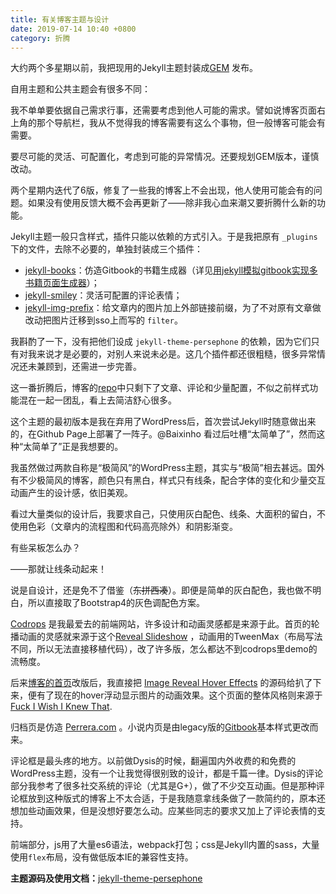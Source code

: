 ```yaml
---
title: 有关博客主题与设计
date: 2019-07-14 10:40 +0800
category: 折腾
---
```

大约两个多星期以前，我把现用的Jekyll主题封装成[GEM](https://rubygems.org/gems/jekyll-theme-persephone) 发布。

自用主题和公共主题会有很多不同：

我不单单要依据自己需求行事，还需要考虑到他人可能的需求。譬如说博客页面右上角的那个导航栏，我从不觉得我的博客需要有这么个事物，但一般博客可能会有需要。

要尽可能的灵活、可配置化，考虑到可能的异常情况。还要规划GEM版本，谨慎改动。

两个星期内迭代了6版，修复了一些我的博客上不会出现，他人使用可能会有的问题。如果没有使用反馈大概不会再更新了——除非我心血来潮又要折腾什么新的功能。

Jekyll主题一般只含样式，插件只能以依赖的方式引入。于是我把原有 `_plugins` 下的文件，去除不必要的，单独封装成三个插件：

- [jekyll-books](https://github.com/erlzhang/jekyll-books)：仿造Gitbook的书籍生成器（详见[用jekyll模拟gitbook实现多书籍页面生成器](/blog/gitbook-made-of-jekyll)）；
- [jekyll-smiley](https://github.com/erlzhang/jekyll-smiley)：灵活可配置的评论表情；
- [jekyll-img-prefix](https://github.com/erlzhang/jekyll-img-prefix)：给文章内的图片加上外部链接前缀，为了不对原有文章做改动把图片迁移到sso上而写的 `filter`。

我斟酌了一下，没有把他们设成 `jekyll-theme-persephone` 的依赖，因为它们只有对我来说才是必要的，对别人来说未必是。这几个插件都还很粗糙，很多异常情况还未兼顾到，还需进一步完善。

这一番折腾后，博客的[repo](https://github.com/erlzhang/erl.im)中只剩下了文章、评论和少量配置，不似之前样式功能混在一起一团乱，看上去简洁舒心很多。

这个主题的最初版本是我在弃用了WordPress后，首次尝试Jekyll时随意做出来的，在Github Page上部署了一阵子。@Baixinho 看过后吐槽“太简单了”，然而这种“太简单了”正是我想要的。

我虽然做过两款自称是“极简风”的WordPress主题，其实与“极简”相去甚远。国外有不少极简风的博客，颜色只有黑白，样式只有线条，配合字体的变化和少量交互动画产生的设计感，依旧美观。

看过大量类似的设计后，我要求自己，只使用灰白配色、线条、大面积的留白，不使用色彩（文章内的流程图和代码高亮除外）和阴影渐变。

有些呆板怎么办？

——那就让线条动起来！

说是自设计，还是免不了借鉴（~~东拼西凑~~）。即便是简单的灰白配色，我也做不明白，所以直接取了Bootstrap4的灰色调配色方案。

[Codrops](https://tympanus.net/codrops/) 是我最爱去的前端网站，许多设计和动画灵感都是来源于此。首页的轮播动画的灵感就来源于这个[Reveal Slideshow](https://tympanus.net/Development/RevealSlideshow/) ，动画用的TweenMax（布局写法不同，所以无法直接移植代码），改了许多版，怎么都达不到codrops里demo的流畅度。

后来[博客的首页](/blog)改版后，我直接把 [Image Reveal Hover Effects](https://tympanus.net/Development/ImageRevealHover/) 的源码给扒了下来，便有了现在的hover浮动显示图片的动画效果。这个页面的整体风格则来源于 [Fuck I Wish I Knew That](https://fuckiwishiknewth.at/).

归档页是仿造 [Perrera.com](http://perrera.com) 。小说内页是由legacy版的[Gitbook](https://legacy.gitbook.com/)基本样式更改而来。

评论框是最头疼的地方。以前做Dysis的时候，翻遍国内外收费的和免费的WordPress主题，没有一个让我觉得很别致的设计，都是千篇一律。Dysis的评论部分我参考了很多社交系统的评论（尤其是G+），做了不少交互动画。但是那种评论框放到这种版式的博客上不太合适，于是我随意拿线条做了一款简约的，原本还想加些动画效果，但是没想好要怎么动。应某些同志的要求又加上了评论表情的支持。

前端部分，js用了大量es6语法，webpack打包；css是Jekyll内置的sass，大量使用`flex`布局，没有做低版本IE的兼容性支持。

**主题源码及使用文档：**[jekyll-theme-persephone](https://github.com/erlzhang/jekyll-theme-persephone)